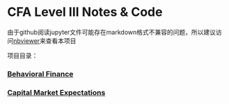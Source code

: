 # CFA Level III Notes & Code
由于github阅读jupyter文件可能存在markdown格式不兼容的问题，所以建议访问[nbviewer](https://nbviewer.org/github/fcncassandra/code-for-CFA/blob/main/)来查看本项目

项目目录：
### [Behavioral Finance](./BF.ipynb)
### [Capital Market Expectations](./CME.ipynb)